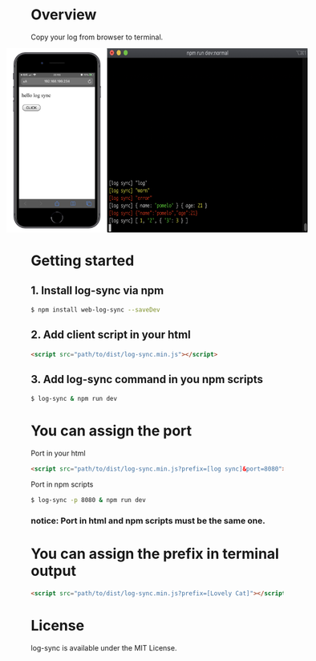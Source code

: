 # Overview

Copy your log from browser to terminal.

<div style="display: flex; justify-content: center;">
    <img src="./images/IMG_3980.JPG" width="200" />
    <img src="./images/terminal.png" width="400" />
</div>


# Getting started

## 1. Install log-sync via npm

```bash
$ npm install web-log-sync --saveDev
```

## 2. Add client script in your html

```html
<script src="path/to/dist/log-sync.min.js"></script>
```

## 3. Add **log-sync** command in you npm scripts

```bash
$ log-sync & npm run dev
```

# You can assign the port

Port in your html

```html
<script src="path/to/dist/log-sync.min.js?prefix=[log sync]&port=8080"></script>
```

Port in npm scripts

```bash
$ log-sync -p 8080 & npm run dev
```

### notice: Port in html and npm scripts must be the same one.

# You can assign the prefix in terminal output

```html
<script src="path/to/dist/log-sync.min.js?prefix=[Lovely Cat]"></script>
```

# License

log-sync is available under the MIT License.